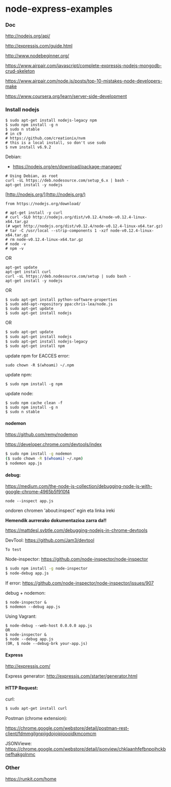 node-express-examples
=====================
### Doc

http://nodejs.org/api/

http://expressjs.com/guide.html

http://www.nodebeginner.org/

https://www.airpair.com/javascript/complete-expressjs-nodejs-mongodb-crud-skeleton

https://www.airpair.com/node.js/posts/top-10-mistakes-node-developers-make

https://www.coursera.org/learn/server-side-development


### Install nodejs

```
$ sudo apt-get install nodejs-legacy npm
$ sudo npm install -g n
$ sudo n stable
# in c9
# https://github.com/creationix/nvm
# this is a local install, so don't use sudo
$ nvm install v6.9.2
```
Debian:
 - https://nodejs.org/en/download/package-manager/
```
# Using Debian, as root
curl -sL https://deb.nodesource.com/setup_6.x | bash -
apt-get install -y nodejs
```

[http://nodejs.org/](http://nodejs.org/)

```
from https://nodejs.org/download/

# apt-get install -y curl
# curl -SLO http://nodejs.org/dist/v0.12.4/node-v0.12.4-linux-x64.tar.gz
(# wget http://nodejs.org/dist/v0.12.4/node-v0.12.4-linux-x64.tar.gz)
# tar -C /usr/local --strip-components 1 -xzf node-v0.12.4-linux-x64.tar.gz
# rm node-v0.12.4-linux-x64.tar.gz
# node -v
# npm -v
```
OR
```
apt-get update
apt-get install curl
curl -sL https://deb.nodesource.com/setup | sudo bash -
apt-get install -y nodejs
```
OR
```
$ sudo apt-get install python-software-properties
$ sudo add-apt-repository ppa:chris-lea/node.js  
$ sudo apt-get update
$ sudo apt-get install nodejs
```
OR
```bash
$ sudo apt-get update  
$ sudo apt-get install nodejs  
$ sudo apt-get install nodejs-legacy
$ sudo apt-get install npm
```
update npm for EACCES error:
```
sudo chown -R $(whoami) ~/.npm
```

update npm:
```
$ sudo npm install -g npm
```

update node:
```
$ sudo npm cache clean -f
$ sudo npm install -g n
$ sudo n stable
```

#### nodemon

https://github.com/remy/nodemon

https://developer.chrome.com/devtools/index

```bash
$ sudo npm install -g nodemon
($ sudo chown -R $(whoami) ~/.npm)
$ nodemon app.js
``` 
#### debug:


https://medium.com/the-node-js-collection/debugging-node-js-with-google-chrome-4965b5f910f4

```
node --inspect app.js
```
ondoren chromen 'about:inspect' egin eta linka ireki



**Hemendik aurrerako dokumentazioa zarra da!!**

https://mattdesl.svbtle.com/debugging-nodejs-in-chrome-devtools

DevTool:
https://github.com/Jam3/devtool
```
To test
```
Node-inspector:
https://github.com/node-inspector/node-inspector

```bash
$ sudo npm install -g node-inspector
$ node-debug app.js
```
If error: https://github.com/node-inspector/node-inspector/issues/907

debug + nodemon:
```
$ node-inspector &
$ nodemon --debug app.js
```
Using Vagrant:
```
$ node-debug --web-host 0.0.0.0 app.js 
OR
$ node-inspector &
$ node --debug app.js
(OR, $ node --debug-brk your-app.js)
```

#### Express
http://expressjs.com/

Express generator: http://expressjs.com/starter/generator.html

#### HTTP Request:

curl:

```bash
$ sudo apt-get install curl
```

Postman (chrome extension):

https://chrome.google.com/webstore/detail/postman-rest-client/fdmmgilgnpjigdojojpjoooidkmcomcm

JSONViewe: https://chrome.google.com/webstore/detail/jsonview/chklaanhfefbnpoihckbnefhakgolnmc

### Other

https://runkit.com/home
